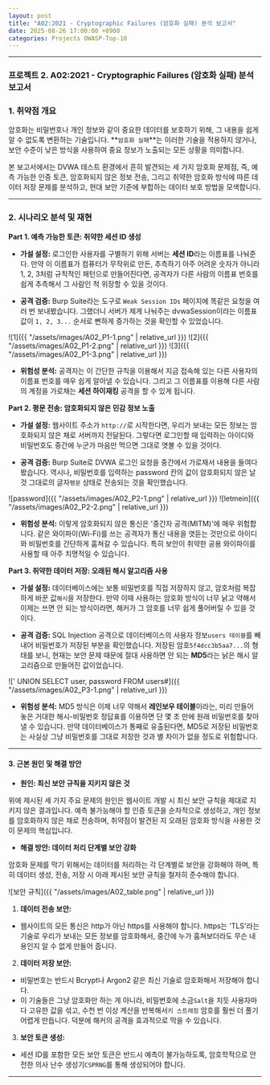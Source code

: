 ```yaml
---
layout: post
title: "A02:2021 - Cryptographic Failures (암호화 실패) 분석 보고서"
date: 2025-08-26 17:00:00 +0900
categories: Projects OWASP-Top-10
---
```

---

### **프로젝트 2. A02:2021 - Cryptographic Failures (암호화 실패) 분석 보고서**

### **1. 취약점 개요**

암호화는 비밀번호나 개인 정보와 같이 중요한 데이터를 보호하기 위해, 그 내용을 쉽게 알 수 없도록 변환하는 기술입니다. **`암호화 실패`**는 이러한 기술을 적용하지 않거나, 보안 수준이 낮은 방식을 사용하여 중요 정보가 노출되는 모든 상황을 의미합니다. 

본 보고서에서는 DVWA 테스트 환경에서 흔히 발견되는 세 가지 암호화 문제점, 즉, 예측 가능한 인증 토큰, 암호화되지 않은 정보 전송, 그리고 취약한 암호화 방식에 따른 데이터 저장 문제를 분석하고, 현대 보안 기준에 부합하는 데이터 보호 방법을 모색합니다.

---

### **2. 시나리오 분석 및 재현**

**Part 1. 예측 가능한 토큰: 취약한 세션 ID 생성**

*   **가설 설정:**
로그인한 사용자를 구별하기 위해 서버는 **세션 ID**라는 이름표를 나눠준다. 만약 이 이름표가 컴퓨터가 무작위로 만든, 추측하기 아주 어려운 숫자가 아니라 1, 2, 3처럼 규칙적인 패턴으로 만들어진다면, 공격자가 다른 사람의 이름표 번호를 쉽게 추측해서 그 사람인 척 위장할 수 있을 것이다.

*   **공격 검증:**
Burp Suite라는 도구로 `Weak Session IDs` 페이지에 똑같은 요청을 여러 번 보내봤습니다. 그랬더니 서버가 제게 나눠주는 dvwaSession이라는 이름표 값이 `1, 2, 3...` 순서로 뻔하게 증가하는 것을 확인할 수 있었습니다.

   ![1]({{ "/assets/images/A02_P1-1.png" | relative_url }})
   ![2]({{ "/assets/images/A02_P1-2.png" | relative_url }})
   ![3]({{ "/assets/images/A02_P1-3.png" | relative_url }})

*   **위험성 분석:**
공격자는 이 간단한 규칙을 이용해서 지금 접속해 있는 다른 사용자의 이름표 번호를 매우 쉽게 알아낼 수 있습니다. 그리고 그 이름표를 이용해 다른 사람의 계정을 가로채는 **세션 하이재킹** 공격을 할 수 있게 됩니다.

**Part 2. 평문 전송: 암호화되지 않은 민감 정보 노출**

*   **가설 설정:**
웹사이트 주소가 `http://`로 시작한다면, 우리가 보내는 모든 정보는 암호화되지 않은 채로 서버까지 전달된다. 그렇다면 로그인할 때 입력하는 아이디와 비밀번호도 중간에 누군가 마음만 먹으면 그대로 엿볼 수 있을 것이다.

*   **공격 검증:**
Burp Suite로 DVWA 로그인 요청을 중간에서 가로채서 내용을 들여다봤습니다. 역시나, 비밀번호를 입력하는 password 칸의 값이 암호화되지 않은 날것 그대로의 글자`평문` 상태로 전송되는 것을 확인했습니다.

   ![password]({{ "/assets/images/A02_P2-1.png" | relative_url }})
   ![letmein]({{ "/assets/images/A02_P2-2.png" | relative_url }})

*   **위험성 분석:**
이렇게 암호화되지 않은 통신은 '중간자 공격(MITM)'에 매우 위험합니다. 같은 와이파이(Wi-Fi)를 쓰는 공격자가 통신 내용을 엿듣는 것만으로 아이디와 비밀번호를 간단하게 훔쳐갈 수 있습니다. 특히 보안이 취약한 공용 와이파이를 사용할 때 아주 치명적일 수 있습니다.

**Part 3. 취약한 데이터 저장: 오래된 해시 알고리즘 사용**

*   **가설 설정:**
데이터베이스에는 보통 비밀번호를 직접 저장하지 않고, 암호처럼 복잡하게 바꾼 값`해시`을 저장한다. 만약 이때 사용하는 암호화 방식이 너무 낡고 약해서 이제는 쓰면 안 되는 방식이라면, 해커가 그 암호를 너무 쉽게 풀어버릴 수 있을 것이다.

*   **공격 검증:**
SQL Injection 공격으로 데이터베이스의 사용자 정보`users 테이블`를 빼내어 비밀번호가 저장된 부분을 확인했습니다. 저장된 암호`5f4dcc3b5aa7...`의 형태를 보니, 현재는 보안 문제 때문에 절대 사용하면 안 되는 **MD5**라는 낡은 해시 알고리즘으로 만들어진 값이었습니다.

   ![' UNION SELECT user, password FROM users#]({{ "/assets/images/A02_P3-1.png" | relative_url }})

*   **위험성 분석:**
MD5 방식은 이제 너무 약해서 **레인보우 테이블**이라는, 미리 만들어 놓은 거대한 해시-비밀번호 정답표를 이용하면 단 몇 초 만에 원래 비밀번호를 찾아낼 수 있습니다. 만약 데이터베이스가 통째로 유출된다면, MD5로 저장된 비밀번호는 사실상 그냥 비밀번호를 그대로 저장한 것과 별 차이가 없을 정도로 위험합니다.
    
---

#### **3. 근본 원인 및 해결 방안**

*   **원인: 최신 보안 규칙을 지키지 않은 것**

위에 제시된 세 가지 주요 문제의 원인은 웹사이트 개발 시 최신 보안 규칙을 제대로 지키지 않은 결과입니다. 예측 불가능해야 할 인증 토큰을 순차적으로 생성하고, 개인 정보를 암호화하지 않은 채로 전송하며, 취약점이 발견된 지 오래된 암호화 방식을 사용한 것이 문제의 핵심입니다. 

*   **해결 방안: 데이터 처리 단계별 보안 강화**

암호화 문제를 막기 위해서는 데이터를 처리하는 각 단계별로 보안을 강화해야 하며, 특히 데이터 생성, 전송, 저장 시 아래 제시된 보안 규칙을 철저히 준수해야 합니다.

   ![보안 규칙]({{ "/assets/images/A02_table.png" | relative_url }})

1.  **데이터 전송 보안:**
*   웹사이트의 모든 통신은 http가 아닌 https를 사용해야 합니다. https는 'TLS'라는 기술로 우리가 보내는 모든 정보를 암호화해서, 중간에 누가 훔쳐보더라도 무슨 내용인지 알 수 없게 만들어 줍니다.

2.  **데이터 저장 보안:**
*   비밀번호는 반드시 Bcrypt나 Argon2 같은 최신 기술로 암호화해서 저장해야 합니다.
*   이 기술들은 그냥 암호화만 하는 게 아니라, 비밀번호에 소금`Salt`을 치듯 사용자마다 고유한 값을 섞고, 수천 번 이상 계산을 반복해서`키 스트레칭` 암호를 훨씬 더 풀기 어렵게 만듭니다. 덕분에 해커의 공격을 효과적으로 막을 수 있습니다.

3.  **보안 토큰 생성:**
*   세션 ID를 포함한 모든 보안 토큰은 반드시 예측이 불가능하도록, 암호학적으로 안전한 의사 난수 생성기`CSPRNG`를 통해 생성되어야 합니다.


<hr class="short-rule">
